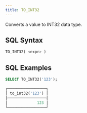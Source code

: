 ```yaml
---
title: TO_INT32
---
```


Converts a value to INT32 data type.

## SQL Syntax

```sql
TO_INT32( <expr> )
```

## SQL Examples

```sql
SELECT TO_INT32('123');

┌─────────────────┐
│ to_int32('123') │
├─────────────────┤
│             123 │
└─────────────────┘
```
